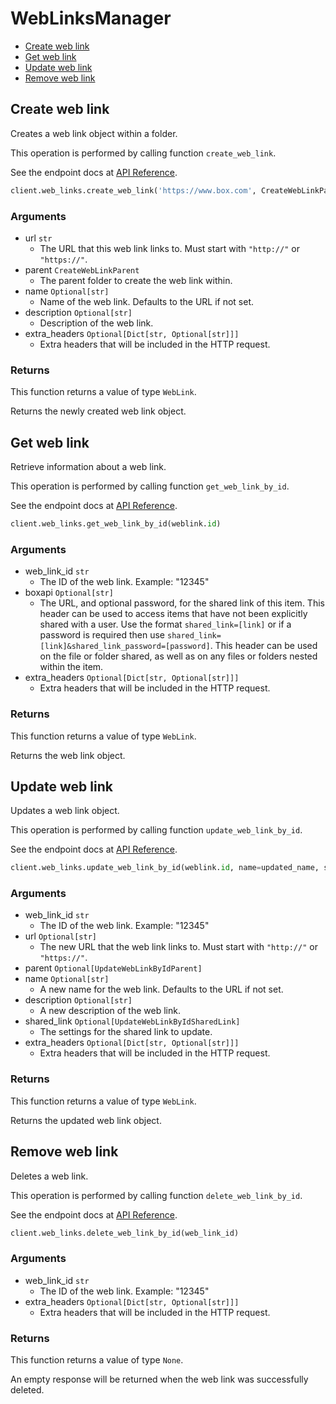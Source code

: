 # WebLinksManager

- [Create web link](#create-web-link)
- [Get web link](#get-web-link)
- [Update web link](#update-web-link)
- [Remove web link](#remove-web-link)

## Create web link

Creates a web link object within a folder.

This operation is performed by calling function `create_web_link`.

See the endpoint docs at
[API Reference](https://developer.box.com/reference/post-web-links/).

<!-- sample post_web_links -->

```python
client.web_links.create_web_link('https://www.box.com', CreateWebLinkParent(id=parent.id), name=get_uuid(), description='Weblink description')
```

### Arguments

- url `str`
  - The URL that this web link links to. Must start with `"http://"` or `"https://"`.
- parent `CreateWebLinkParent`
  - The parent folder to create the web link within.
- name `Optional[str]`
  - Name of the web link. Defaults to the URL if not set.
- description `Optional[str]`
  - Description of the web link.
- extra_headers `Optional[Dict[str, Optional[str]]]`
  - Extra headers that will be included in the HTTP request.

### Returns

This function returns a value of type `WebLink`.

Returns the newly created web link object.

## Get web link

Retrieve information about a web link.

This operation is performed by calling function `get_web_link_by_id`.

See the endpoint docs at
[API Reference](https://developer.box.com/reference/get-web-links-id/).

<!-- sample get_web_links_id -->

```python
client.web_links.get_web_link_by_id(weblink.id)
```

### Arguments

- web_link_id `str`
  - The ID of the web link. Example: "12345"
- boxapi `Optional[str]`
  - The URL, and optional password, for the shared link of this item. This header can be used to access items that have not been explicitly shared with a user. Use the format `shared_link=[link]` or if a password is required then use `shared_link=[link]&shared_link_password=[password]`. This header can be used on the file or folder shared, as well as on any files or folders nested within the item.
- extra_headers `Optional[Dict[str, Optional[str]]]`
  - Extra headers that will be included in the HTTP request.

### Returns

This function returns a value of type `WebLink`.

Returns the web link object.

## Update web link

Updates a web link object.

This operation is performed by calling function `update_web_link_by_id`.

See the endpoint docs at
[API Reference](https://developer.box.com/reference/put-web-links-id/).

<!-- sample put_web_links_id -->

```python
client.web_links.update_web_link_by_id(weblink.id, name=updated_name, shared_link=UpdateWebLinkByIdSharedLink(access=UpdateWebLinkByIdSharedLinkAccessField.OPEN, password=password))
```

### Arguments

- web_link_id `str`
  - The ID of the web link. Example: "12345"
- url `Optional[str]`
  - The new URL that the web link links to. Must start with `"http://"` or `"https://"`.
- parent `Optional[UpdateWebLinkByIdParent]`
- name `Optional[str]`
  - A new name for the web link. Defaults to the URL if not set.
- description `Optional[str]`
  - A new description of the web link.
- shared_link `Optional[UpdateWebLinkByIdSharedLink]`
  - The settings for the shared link to update.
- extra_headers `Optional[Dict[str, Optional[str]]]`
  - Extra headers that will be included in the HTTP request.

### Returns

This function returns a value of type `WebLink`.

Returns the updated web link object.

## Remove web link

Deletes a web link.

This operation is performed by calling function `delete_web_link_by_id`.

See the endpoint docs at
[API Reference](https://developer.box.com/reference/delete-web-links-id/).

<!-- sample delete_web_links_id -->

```python
client.web_links.delete_web_link_by_id(web_link_id)
```

### Arguments

- web_link_id `str`
  - The ID of the web link. Example: "12345"
- extra_headers `Optional[Dict[str, Optional[str]]]`
  - Extra headers that will be included in the HTTP request.

### Returns

This function returns a value of type `None`.

An empty response will be returned when the web link
was successfully deleted.
